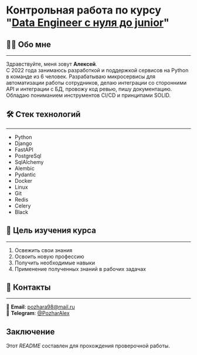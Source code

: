 # Контрольная работа по курсу "[Data Engineer с нуля до junior](https://stepik.org/course/137235/syllabus)"

## 👨‍💼 Обо мне

---
Здравствуйте, меня зовут __Алексей__.  
С 2022 года занимаюсь разработкой и поддержкой сервисов на Python в команде из 6 человек.
Разрабатываю микросервисы для автоматизации работы сотрудников, 
делаю интеграции со сторонними API и интеграции с БД, провожу код ревью, пишу документацию. 
Обладаю пониманием инструментов CI/CD и принципами SOLID.

## 🛠 Стек технологий

---
 - Python
 - Django
 - FastAPI
 - PostgreSql
 - SqlAlchemy
 - Alembic
 - Pydantic
 - Docker
 - Linux
 - Git
 - Redis
 - Celery
 - Black

## 🎯 Цель изучения курса

---
1. Освежить свои знания
2. Освоить новую профессию
2. Получить необходимые навыки
3. Применение полученных знаний в рабочих задачах

## 💬 Контакты

---
📧 __Email__: pozhara98@mail.ru  
📲 __Telegram__: [@PozharAlex](https://t.me/PozharAlex)

## Заключение

Этот _README_ составлен для прохождения проверочной работы.